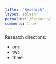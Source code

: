 ```yaml
---
title:  "Research"
layout: splash
permalink: /Research/
comments: true
---
```

Research directions:

* one
* two
* three
